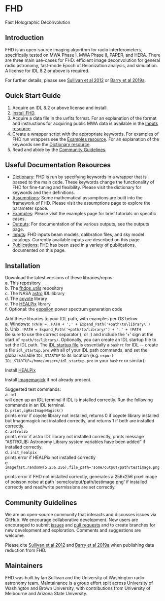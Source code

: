 # FHD
Fast Holographic Deconvolution

## Introduction

FHD is an open-source imaging algorithm for radio interferometers, specifically tested on MWA Phase I, MWA Phase II, PAPER, and HERA. There are three main use-cases for FHD: efficient image deconvolution for general radio astronomy, fast-mode Epoch of Reionization analysis, and simulation. A license for IDL 8.2 or above is required.

For further details, please see [Sullivan et al 2012](https://arxiv.org/abs/1209.1653) or [Barry et al 2019a](https://arxiv.org/abs/1901.02980).

## Quick Start Guide

1. Acquire an IDL 8.2 or above license and install.
2. [Install FHD](#installation).
3. Acquire a data file in the uvfits format. For an explanation of the format and instructions for acquiring public MWA data is available in the [Inputs resource](https://github.com/EoRImaging/FHD/blob/master/inputs.md).
4. Create a wrapper script with the appropriate keywords. For examples of FHD run wrappers see the [Examples resource](https://github.com/EoRImaging/FHD/blob/master/examples.md). For an explanation of the keywords see the [Dictionary resource](https://github.com/EoRImaging/FHD/blob/master/dictionary.md).
5. Read and abide by the [Community Guidelines](#community-guidelines).

## Useful Documentation Resources

* [Dictionary](https://github.com/EoRImaging/FHD/blob/master/dictionary.md): FHD is run by specifying keywords in a wrapper that is passed to the main code. These keywords change the functionality of FHD for fine-tuning and flexibility. Please visit the dictionary for keywords and their definitions.
* [Assumptions](https://github.com/EoRImaging/FHD/blob/master/assumptions.md): Some mathematical assumptions are built into the framework of FHD. Please visit the assumptions page to explore the parameter space.
* [Examples](https://github.com/EoRImaging/FHD/blob/master/examples.md): Please visit the examples page for brief tutorials on specific cases.
* [Outputs](https://github.com/EoRImaging/FHD/blob/master/outputs.md): For documentation of the various outputs, see the outputs page.
* [Inputs](https://github.com/EoRImaging/FHD/blob/master/inputs.md): FHD inputs beam models, calibration files, and sky model catalogs. Currently available inputs are described on this page.
* [Publications](https://github.com/EoRImaging/FHD/blob/master/publications.md): FHD has been used in a variety of publications, documented on this page.

## Installation
Download the latest versions of these libraries/repos.    
a. This repository   
b. The [fhdps_utils](https://github.com/EoRImaging/fhdps_utils) repository   
c. The NASA [astro](https://github.com/wlandsman/IDLAstro) IDL library    
d. The [coyote](https://github.com/idl-coyote/coyote) library   
e. The [HEALPix](https://healpix.sourceforge.io/) library   
f. Optional: the [eppsilon](https://github.com/EoRImaging/eppsilon/) power spectrum generation code    

Add these libraries to your IDL path, with examples per OS below.  
a. Windows: `!PATH = !PATH + ';' + Expand_Path('+path\to\library\')`   
b. Unix: `!PATH = Expand_Path('+path/to/library/') + ':' + !PATH`  
Be sure to use the correct separator (; or :) and include the ‘+’ sign at the start of `+path/to/library/`. Optionally, you can create an IDL startup file to set the IDL path. The [IDL startup file](https://www.nv5geospatialsoftware.com/docs/StartupFiles.html) is essentially a `bashrc` for IDL -- create a file `idl_startup.pro` with all of your IDL path commands, and set the global variable `IDL_STARTUP` to its location (e.g. `export IDL_STARTUP=/home/<user>/idl_startup.pro` in your `bashrc` or similar).

Install [HEALPix](http://healpix.jpl.nasa.gov/html/install.htm)    

Install [Imagemagick](http://www.imagemagick.org) if not already present.   

Suggested test commands:  
a. `idl`  
will open up an IDL terminal if IDL is installed correctly. Run the following commands in an IDL terminal.  
b. `print,cgHasImageMagick()`   
prints error if coyote library not installed, returns 0 if coyote library installed but Imagemagick not installed correctly, and returns 1 if both are installed correctly.   
c. `astrolib`   
prints error if astro IDL library not installed correctly, prints message “ASTROLIB: Astronomy Library system variables have been added” if installed correctly.   
d. `init_healpix`   
prints error if HEALPix not installed correctly   
e. `imagefast,randomN(5,256,256),file_path='some/output/path/testimage.png'`  
prints error if FHD not installed correctly, generates a 256x256 pixel image of poisson noise at path 'some/output/path/testimage.png' if installed correctly and read/write permissions are set correctly.

## Community Guidelines
We are an open-source community that interacts and discusses issues via GitHub. We encourage collaborative development. New users are encouraged to submit [issues](https://github.com/EoRImaging/FHD/issues) and [pull requests](https://github.com/EoRImaging/FHD/pulls) and to create branches for new development and exploration. Comments and suggestions are welcome.

Please cite [Sullivan et al 2012](https://arxiv.org/abs/1209.1653) and [Barry et al 2019a](https://arxiv.org/abs/1901.02980) when publishing data reduction from FHD.

## Maintainers
FHD was built by Ian Sullivan and the University of Washington radio astronomy team. Maintainance is a group effort split across University of Washington and Brown University, with contributions from University of Melbourne and Arizona State University. 

